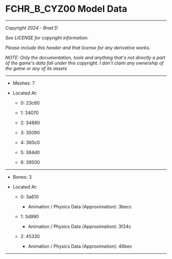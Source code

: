 # FCHR_B_CYZ00 Model Data

---

*Copyright 2024 - Brad D*

*See LICENSE for copyright information.*

*Please include this header and that license for any derivative works.*

*NOTE: Only the documentation, tools and anything that's not directly a part of the game's data fall under this copyright. I don't claim any ownership of the game or any of its assets*

---

* Meshes: 7

* Located At:
  
  * 0: 23c60
  
  * 1: 34070
  
  * 2: 34880
  
  * 3: 35090
  
  * 4: 360c0
  
  * 5: 384d0
  
  * 6: 39500

---

* Bones: 3

* Located At:
  
  * 0: 3a610
    
    * Animation / Physics Data (Approximation): 3becc
  
  * 1: 3d990
    
    * Animation / Physics Data (Approximation): 3f24c
  
  * 2: 45330
    
    * Animation / Physics Data (Approximation): 46bec

---
